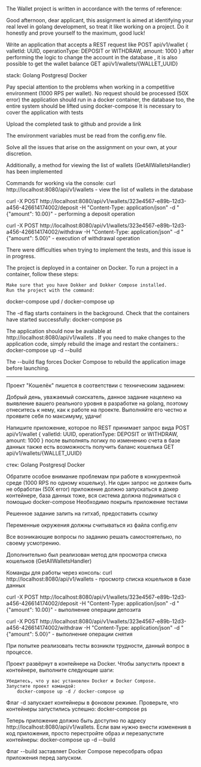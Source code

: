The Wallet project is written in accordance with the terms of reference:

Good afternoon, dear applicant, this assignment is aimed at identifying your
real level in golang development, so treat it like working on
a project. Do it honestly and prove yourself to the maximum, good luck!

Write an application that accepts a REST request like
POST api/v1/wallet
{
valletId: UUID,
operationType: DEPOSIT or WITHDRAW,
amount: 1000
}
after performing the logic to change the account in the database
, it is also possible to get the wallet balance
GET api/v1/wallets/{WALLET_UUID}

stack:
Golang
Postgresql
Docker

Pay special attention to the problems when working in a competitive environment (1000 RPS
per wallet). No request should be processed (50X error)
the application should run in a docker container, the database too, the entire system
should be lifted using docker-compose
It is necessary to cover the application with tests

Upload the completed task to github and provide a link

The environment variables must be read from the config.env file.

Solve all the issues that arise on the assignment on your own, at your
discretion.

Additionally, a method for viewing the list of wallets (GetAllWalletsHandler) has been implemented

Commands for working via the console:
curl http://localhost:8080/api/v1/wallets - view the list of wallets in the database

curl -X POST http://localhost:8080/api/v1/wallets/323e4567-e89b-12d3-a456-426614174002/deposit -H "Content-Type: application/json" -d "{\"amount\": 10.00}" - performing a deposit operation

curl -X POST http://localhost:8080/api/v1/wallets/323e4567-e89b-12d3-a456-426614174002/withdraw -H "Content-Type: application/json" -d "{\"amount\": 5.00}" - execution of withdrawal operation

There were difficulties when trying to implement the tests, and this issue is in progress.

The project is deployed in a container on Docker.
To run a project in a container, follow these steps:

    Make sure that you have Dokker and Dokker Compose installed.
    Run the project with the command:
docker-compose upd / docker-compose up

The -d flag starts containers in the background.
Check that the containers have started successfully:
docker-compose ps

The application should now be available at http://localhost:8080/api/v1/wallets . If you need to make changes to the application code, simply rebuild the image and restart the containers.:
	docker-compose up -d --build

The --build flag forces Docker Compose to rebuild the application image before launching.

--------------------------------------------------------------------------------------------------------------------------------------------------------------------------------------------------

Проект "Кошелёк" пишется в соответствии с техническим заданием:

Добрый день, уважаемый соискатель, данное задание нацелено на выявление вашего
реального уровня в разработке на golang, поэтому отнеситесь к нему, как к работе на
проекте. Выполняйте его честно и проявите себя по максимуму, удачи!

Напишите приложение, которое по REST принимает запрос вида
POST api/v1/wallet
{
valletId: UUID,
operationType: DEPOSIT or WITHDRAW,
amount: 1000
}
после выполнять логику по изменению счета в базе данных
также есть возможность получить баланс кошелька
GET api/v1/wallets/{WALLET_UUID}

стек:
Golang
Postgresql
Docker

Обратите особое внимание проблемам при работе в конкурентной среде (1000 RPS по
одному кошельку). Ни один запрос не должен быть не обработан (50Х error)
приложение должно запускаться в докер контейнере, база данных тоже, вся система
должна подниматься с помощью docker-compose
Необходимо покрыть приложение тестами

Решенное задание залить на гитхаб, предоставить ссылку

Переменные окружения должны считываться из файла config.env

Все возникающие вопросы по заданию решать самостоятельно, по своему
усмотрению.

Дополнительно был реализован метод для просмотра списка кошельков (GetAllWalletsHandler)

Команды для работы через консоль:
curl http://localhost:8080/api/v1/wallets - просмотр списка кошельков в базе данных

curl -X POST http://localhost:8080/api/v1/wallets/323e4567-e89b-12d3-a456-426614174002/deposit -H "Content-Type: application/json" -d "{\"amount\": 10.00}" - выполнение операции депозита

curl -X POST http://localhost:8080/api/v1/wallets/323e4567-e89b-12d3-a456-426614174002/withdraw -H "Content-Type: application/json" -d "{\"amount\": 5.00}" - выполнение операции снятия

При попытке реализовать тесты возникли трудности, данный вопрос в процессе.

Проект развёрнут в контейнере на Docker.
Чтобы запустить проект в контейнере, выполните следующие шаги:

    Убедитесь, что у вас установлен Docker и Docker Compose.
    Запустите проект командой:
		docker-compose up -d / docker-compose up

Флаг -d запускает контейнеры в фоновом режиме.
Проверьте, что контейнеры запустились успешно:
    docker-compose ps

Теперь приложение должно быть доступно по адресу http://localhost:8080/api/v1/wallets. Если вам нужно внести изменения в код приложения, просто перестройте образ и перезапустите контейнеры:
	docker-compose up -d --build

Флаг --build заставляет Docker Compose пересобрать образ приложения перед запуском.
